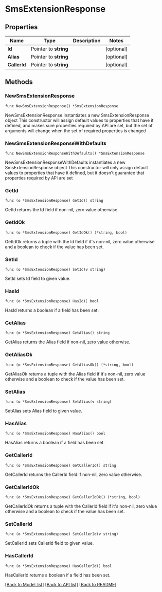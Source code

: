# SmsExtensionResponse

## Properties

Name | Type | Description | Notes
------------ | ------------- | ------------- | -------------
**Id** | Pointer to **string** |  | [optional] 
**Alias** | Pointer to **string** |  | [optional] 
**CallerId** | Pointer to **string** |  | [optional] 

## Methods

### NewSmsExtensionResponse

`func NewSmsExtensionResponse() *SmsExtensionResponse`

NewSmsExtensionResponse instantiates a new SmsExtensionResponse object
This constructor will assign default values to properties that have it defined,
and makes sure properties required by API are set, but the set of arguments
will change when the set of required properties is changed

### NewSmsExtensionResponseWithDefaults

`func NewSmsExtensionResponseWithDefaults() *SmsExtensionResponse`

NewSmsExtensionResponseWithDefaults instantiates a new SmsExtensionResponse object
This constructor will only assign default values to properties that have it defined,
but it doesn't guarantee that properties required by API are set

### GetId

`func (o *SmsExtensionResponse) GetId() string`

GetId returns the Id field if non-nil, zero value otherwise.

### GetIdOk

`func (o *SmsExtensionResponse) GetIdOk() (*string, bool)`

GetIdOk returns a tuple with the Id field if it's non-nil, zero value otherwise
and a boolean to check if the value has been set.

### SetId

`func (o *SmsExtensionResponse) SetId(v string)`

SetId sets Id field to given value.

### HasId

`func (o *SmsExtensionResponse) HasId() bool`

HasId returns a boolean if a field has been set.

### GetAlias

`func (o *SmsExtensionResponse) GetAlias() string`

GetAlias returns the Alias field if non-nil, zero value otherwise.

### GetAliasOk

`func (o *SmsExtensionResponse) GetAliasOk() (*string, bool)`

GetAliasOk returns a tuple with the Alias field if it's non-nil, zero value otherwise
and a boolean to check if the value has been set.

### SetAlias

`func (o *SmsExtensionResponse) SetAlias(v string)`

SetAlias sets Alias field to given value.

### HasAlias

`func (o *SmsExtensionResponse) HasAlias() bool`

HasAlias returns a boolean if a field has been set.

### GetCallerId

`func (o *SmsExtensionResponse) GetCallerId() string`

GetCallerId returns the CallerId field if non-nil, zero value otherwise.

### GetCallerIdOk

`func (o *SmsExtensionResponse) GetCallerIdOk() (*string, bool)`

GetCallerIdOk returns a tuple with the CallerId field if it's non-nil, zero value otherwise
and a boolean to check if the value has been set.

### SetCallerId

`func (o *SmsExtensionResponse) SetCallerId(v string)`

SetCallerId sets CallerId field to given value.

### HasCallerId

`func (o *SmsExtensionResponse) HasCallerId() bool`

HasCallerId returns a boolean if a field has been set.


[[Back to Model list]](../README.md#documentation-for-models) [[Back to API list]](../README.md#documentation-for-api-endpoints) [[Back to README]](../README.md)


